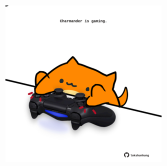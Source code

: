 <!-- built at 16/08/2024, 01:27:03 UTC -->
<p align="center">
  <img width="500" height="500" src="./ReadmeImage.svg">
</p>
